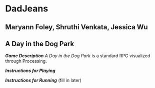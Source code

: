 # DadJeans
## Maryann Foley, Shruthi Venkata, Jessica Wu

## A Day in the Dog Park 
_**Game Description**_
*A Day in the Dog Park* is a standard RPG visualized through Processing.

_**Instructions for Playing**_

_**Instructions for Running**_
(fill in later) 
